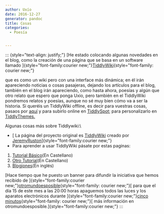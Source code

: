 ```yaml
---
author: Uxío
date: 2016-12-27
generator: pandoc
title: Cosas
categories:
  - Poesía


---
```




::: {style="text-align: justify;"}
[He estado colocando algunas novedades en el blog, como la creación de
una página que se basa en un software llamado
]{style="font-family:courier new;"}[TiddlyWiki](http://lrealnlspejo.tiddlyspot.com/index.html){style="font-family: courier new;"}

que es como un wiki pero con una interface más dinámica; en él irán
apareciendo noticias o cosas pasajeras, dejando los artículos para el
blog, también en el blog irán apareciendo, como hasta ahora, poesías y
algún que otro relato que espero que ponga Uxio, pero también en el
TiddlyWiki pondremos relatos y poesías, aunque no sé muy bien cómo va a
ser la historia. Si queréis un TiddlyWiki offline, es decir para
vuestras cosas, pasaos por
[aquí](http://www.zopelana.org/wiki/vacio.html) y para subirlo online en
[TiddlySpot](http://tiddlyspot.com/); para personalizarlo en
[TiddlyThemes.](http://tiddlythemes.com/)

Algunas cosas más sobre Tiddlywiki:\

  -   [ La página del proyecto original es
    [TiddlyWiki](http://www.tiddlywiki.com/) creado por
    [JeremyRuston](http://www.tiddlywiki.com/#JeremyRuston)]{style="font-family:courier new;"}
  -   Para aprender a usar TiddlyWiki pásate por estas paginas:

1.  [Tutorial Básico](http://www.giffmex.org/twtutorialespanol.html)(En
    Castellano)
2.  [Otro Tutorial](http://zopelana.org/ciberperiodismo/?p=131)(En
    Castellano)
3.  [Blogjones](http://www.blogjones.com/TiddlyWikiTutorial.html)(En
    inglés)

[Hace tiempo que he puesto un banner para difundir la iniciativa que
hemos recibido de
]{style="font-family:courier new;"}[otromundoesposible](http://www.otromundoesposible.com/){style="font-family: courier new;"}[
para que el día 15 de este mes a las 20:00 horas apaguemos todos las
luces y los aparatos electrónicos durante
]{style="font-family:courier new;"}[cinco
minutos](http://www.otromundoesposible.com/?p=1432){style="font-family: courier new;"}[
más información en
otromundoesposible.]{style="font-family:courier new;"}
:::
